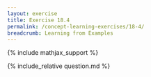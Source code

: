 ```yaml
---
layout: exercise
title: Exercise 18.4
permalink: /concept-learning-exercises/18-4/
breadcrumb: Learning from Examples
---
```


{% include mathjax_support %}

<div><i class="arrow-up loader" data-chapter="concept-learning-exercises" data-exercise="ex_4" data-rating="0"></i></div>
{% include_relative question.md %}
